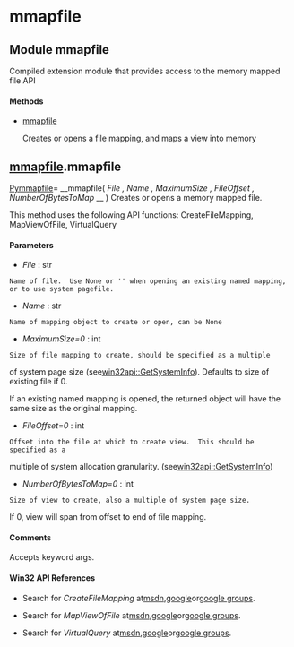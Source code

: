 # mmapfile

## Module mmapfile

Compiled extension module that provides access to the memory mapped file API

#### Methods


  - [mmapfile](mmapfile.md#mmapfilemmapfile)

    Creates or opens a file mapping, and maps a view into memory&nbsp;

## [mmapfile](#mmapfile).mmapfile

[Pymmapfile](#pymmapfile)= __mmapfile( *File*  *, Name*  *, MaximumSize*  *, FileOffset*  *, NumberOfBytesToMap* __ )
Creates or opens a memory mapped file. 

This method uses the following API functions: CreateFileMapping, MapViewOfFile, VirtualQuery

#### Parameters


  -  *File* : str

    Name of file.  Use None or '' when opening an existing named mapping, or to use system pagefile.

  -  *Name* : str

    Name of mapping object to create or open, can be None

  -  *MaximumSize=0* : int

    Size of file mapping to create, should be specified as a multiple 

of system page size (see[win32api::GetSystemInfo](win32api.md#win32apigetsysteminfo)).  Defaults to size of existing file if 0. 

If an existing named mapping is opened, the returned object will have the same size as the original mapping.

  -  *FileOffset=0* : int

    Offset into the file at which to create view.  This should be specified as a 

multiple of system allocation granularity. (see[win32api::GetSystemInfo](win32api.md#win32apigetsysteminfo))

  -  *NumberOfBytesToMap=0* : int

    Size of view to create, also a multiple of system page size. 

If 0, view will span from offset to end of file mapping.

#### Comments
Accepts keyword args.

#### Win32 API References


  - Search for *CreateFileMapping* at[msdn](#http://search.msdn.microsoft.com/search/results.aspx?view=msdn&query=createfilemapping),[google](#http://www.google.com/search?q=createfilemapping)or[google groups](#http://groups.google.com/groups?q=createfilemapping).

  - Search for *MapViewOfFile* at[msdn](#http://search.msdn.microsoft.com/search/results.aspx?view=msdn&query=mapviewoffile),[google](#http://www.google.com/search?q=mapviewoffile)or[google groups](#http://groups.google.com/groups?q=mapviewoffile).

  - Search for *VirtualQuery* at[msdn](#http://search.msdn.microsoft.com/search/results.aspx?view=msdn&query=virtualquery),[google](#http://www.google.com/search?q=virtualquery)or[google groups](#http://groups.google.com/groups?q=virtualquery).